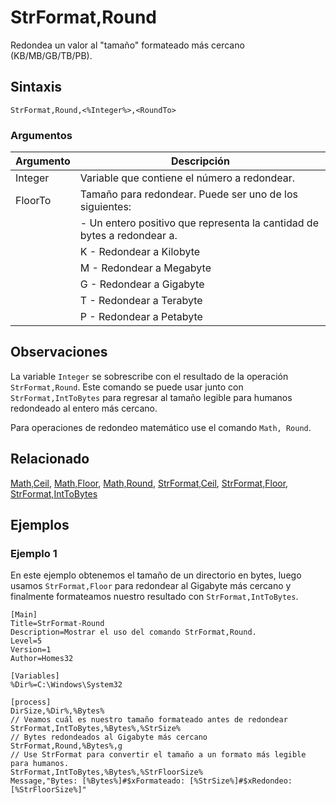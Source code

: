 # StrFormat,Round

Redondea un valor al "tamaño" formateado más cercano (KB/MB/GB/TB/PB).

## Sintaxis

```pebakery
StrFormat,Round,<%Integer%>,<RoundTo>
```

### Argumentos

| Argumento | Descripción |
| --- | --- |
| Integer | Variable que contiene el número a redondear. |
| FloorTo | Tamaño para redondear. Puede ser uno de los siguientes: |
|| <Integer> - Un entero positivo que representa la cantidad de bytes a redondear a. |
|| K - Redondear a Kilobyte |
|| M - Redondear a Megabyte |
|| G - Redondear a Gigabyte |
|| T - Redondear a Terabyte |
|| P - Redondear a Petabyte |

## Observaciones

La variable `Integer` se sobrescribe con el resultado de la operación `StrFormat,Round`.
Este comando se puede usar junto con `StrFormat,IntToBytes` para regresar al tamaño legible para humanos redondeado al entero más cercano.

Para operaciones de redondeo matemático use el comando `Math, Round`.

## Relacionado

[Math,Ceil](../Math/Ceil.md), [Math,Floor](../Math/Floor.md), [Math,Round](../Math/Round.md), [StrFormat,Ceil](./Ceil.md), [StrFormat,Floor](./Floor.md), [StrFormat,IntToBytes](./IntToBytes.md)

## Ejemplos

### Ejemplo 1

En este ejemplo obtenemos el tamaño de un directorio en bytes, luego usamos `StrFormat,Floor` para redondear al Gigabyte más cercano y finalmente formateamos nuestro resultado con `StrFormat,IntToBytes`.
```pebakery
[Main]
Title=StrFormat-Round
Description=Mostrar el uso del comando StrFormat,Round.
Level=5
Version=1
Author=Homes32

[Variables]
%Dir%=C:\Windows\System32

[process]
DirSize,%Dir%,%Bytes%
// Veamos cuál es nuestro tamaño formateado antes de redondear
StrFormat,IntToBytes,%Bytes%,%StrSize%
// Bytes redondeados al Gigabyte más cercano
StrFormat,Round,%Bytes%,g
// Use StrFormat para convertir el tamaño a un formato más legible para humanos.
StrFormat,IntToBytes,%Bytes%,%StrFloorSize%
Message,"Bytes: [%Bytes%]#$xFormateado: [%StrSize%]#$xRedondeo: [%StrFloorSize%]"
```
